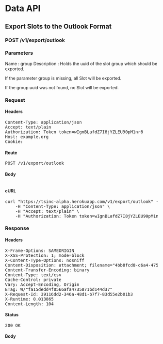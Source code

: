 # Data API

## Export Slots to the Outlook Format

### POST /v1/export/outlook

### Parameters

Name : group
Description : Holds the uuid of the slot group which should be exported.

If the parameter group is missing, all Slot will be exported.

If the group uuid was not found, no Slot will be exported.

### Request

#### Headers

<pre>Content-Type: application/json
Accept: text/plain
Authorization: Token token=wIgnBLafdZ7I8jYZLEU90pM1nr8
Host: example.org
Cookie: </pre>

#### Route

<pre>POST /v1/export/outlook</pre>

#### Body
```javascript

```


#### cURL

<pre class="request">curl &quot;https://tsinc-alpha.herokuapp.com/v1/export/outlook&quot; -d &#39;{&quot;group&quot;:&quot;4bb8fcd8-c6a4-475c-a08f-8c2513feb175&quot;}&#39; -X POST \
	-H &quot;Content-Type: application/json&quot; \
	-H &quot;Accept: text/plain&quot; \
	-H &quot;Authorization: Token token=wIgnBLafdZ7I8jYZLEU90pM1nr8&quot;</pre>

### Response

#### Headers

<pre>X-Frame-Options: SAMEORIGIN
X-XSS-Protection: 1; mode=block
X-Content-Type-Options: nosniff
Content-Disposition: attachment; filename=&quot;4bb8fcd8-c6a4-475c-a08f-8c2513feb175.csv&quot;
Content-Transfer-Encoding: binary
Content-Type: text/csv
Cache-Control: private
Vary: Accept-Encoding, Origin
ETag: W/&quot;fa15dedd4f0566afa4735871bd144d37&quot;
X-Request-Id: 39116dd2-346a-48d1-b7f7-83d55e2b01b3
X-Runtime: 0.013865
Content-Length: 104</pre>

#### Status

<pre>200 OK</pre>

#### Body

```javascript

```
